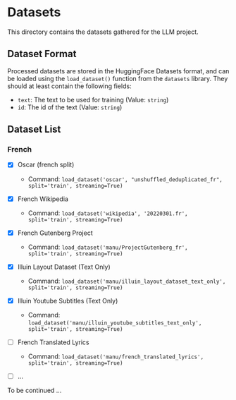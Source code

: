 # Datasets

This directory contains the datasets gathered for the LLM project.

## Dataset Format

Processed datasets are stored in the HuggingFace Datasets format, and can be loaded using the `load_dataset()` function from the `datasets` library.
They should at least contain the following fields:
- `text`: The text to be used for training (Value: `string`)
- `id`: The id of the text (Value: `string`)

## Dataset List

### French

- [x] Oscar (french split)
  - Command: `load_dataset('oscar', "unshuffled_deduplicated_fr", split='train', streaming=True)`
- [x] French Wikipedia
    - Command: `load_dataset('wikipedia', '20220301.fr', split='train', streaming=True)`
- [x] French Gutenberg Project
    - Command: `load_dataset('manu/ProjectGutenberg_fr', split='train', streaming=True)`
- [x] Illuin Layout Dataset (Text Only)
    - Command: `load_dataset('manu/illuin_layout_dataset_text_only', split='train', streaming=True)`
- [x] Illuin Youtube Subtitles (Text Only)
    - Command: `load_dataset('manu/illuin_youtube_subtitles_text_only', split='train', streaming=True)`
- [ ] French Translated Lyrics
    - Command: `load_dataset('manu/french_translated_lyrics', split='train', streaming=True)`
- [ ] ...


To be continued ...


